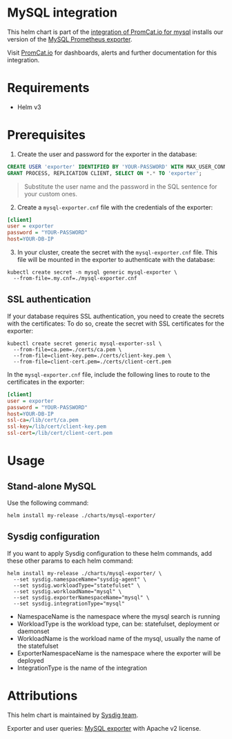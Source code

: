 # MySQL integration
This helm chart is part of the [integration of PromCat.io for mysql](https://promcat.io/apps/mysql) installs our version of the [MySQL Prometheus exporter](https://github.com/prometheus/mysqld_exporter).

Visit [PromCat.io](https://promcat.io/apps/mysql) for dashboards, alerts and further documentation for this integration. 

# Requirements
* Helm v3

# Prerequisites

1. Create the user and password for the exporter in the database:
```sql
CREATE USER 'exporter' IDENTIFIED BY 'YOUR-PASSWORD' WITH MAX_USER_CONNECTIONS 3;
GRANT PROCESS, REPLICATION CLIENT, SELECT ON *.* TO 'exporter';
```
> Substitute the user name and the password in the SQL sentence for your custom ones.

2. Create a `mysql-exporter.cnf` file with the credentials of the exporter:
```ini
[client]
user = exporter
password = "YOUR-PASSWORD"
host=YOUR-DB-IP
```

3. In your cluster, create the secret with the `mysql-exporter.cnf` file. This file will be mounted in the exporter to authenticate with the database:
```
kubectl create secret -n mysql generic mysql-exporter \
  --from-file=.my.cnf=./mysql-exporter.cnf
```

## SSL authentication
If your database requires SSL authentication, you need to create the secrets with the certificates:
To do so, create the secret with SSL certificates for the exporter:
```
kubectl create secret generic mysql-exporter-ssl \
  --from-file=ca.pem=./certs/ca.pem \
  --from-file=client-key.pem=./certs/client-key.pem \
  --from-file=client-cert.pem=./certs/client-cert.pem
```

In the `mysql-exporter.cnf` file, include the following lines to route to the certificates in the exporter:
```ini
[client]
user = exporter
password = "YOUR-PASSWORD"
host=YOUR-DB-IP
ssl-ca=/lib/cert/ca.pem
ssl-key=/lib/cert/client-key.pem
ssl-cert=/lib/cert/client-cert.pem
```
# Usage
## Stand-alone MySQL
Use the following command:

```
helm install my-release ./charts/mysql-exporter/
```

## Sysdig configuration

If you want to apply Sysdig configuration to these helm commands, add these other params to each helm command:

```
helm install my-release ./charts/mysql-exporter/ \
  --set sysdig.namespaceName="sysdig-agent" \
  --set sysdig.workloadType="statefulset" \
  --set sysdig.workloadName="mysql" \
  --set sysdig.exporterNamespaceName="mysql" \
  --set sysdig.integrationType="mysql"
```

- NamespaceName is the namespace where the mysql search is running
- WorkloadType is the workload type, can be: statefulset, deployment or daemonset
- WorkloadName is the workload name of the mysql, usually the name of the statefulset
- ExporterNamespaceName is the namespace where the exporter will be deployed
- IntegrationType is the name of the integration

# Attributions
This helm chart is maintained by [Sysdig team](https://sysdig.com/).

Exporter and user queries: [MySQL exporter](https://github.com/prometheus/mysqld_exporter) with Apache v2 license. 